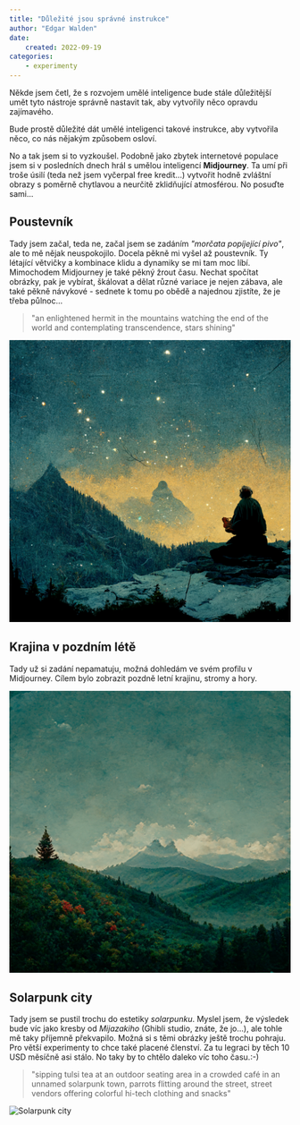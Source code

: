 ```yaml
---
title: "Důležité jsou správné instrukce"
author: "Edgar Walden"
date:
    created: 2022-09-19
categories:
    - experimenty 
---
```


Někde jsem četl, že s rozvojem umělé inteligence bude stále důležitější umět tyto nástroje správně nastavit tak, aby vytvořily něco opravdu zajímavého. <!-- more -->

Bude prostě důležité dát umělé inteligenci takové instrukce, aby vytvořila něco, co nás nějakým způsobem osloví. 

No a tak jsem si to vyzkoušel. Podobně jako zbytek internetové populace jsem si v posledních dnech hrál s umělou inteligencí **Midjourney**. Ta umí při troše úsilí (teda než jsem vyčerpal free kredit...) vytvořit hodně zvláštní obrazy s poměrně chytlavou a neurčitě zklidňující atmosférou. No posuďte sami...

## Poustevník

Tady jsem začal, teda ne, začal jsem se zadáním *"morčata popíjející pivo"*, ale to mě nějak neuspokojilo. Docela pěkně mi vyšel až poustevník. Ty létající větvičky a kombinace klidu a dynamiky se mi tam moc líbí. Mimochodem Midjourney je také pěkný žrout času. Nechat spočítat obrázky, pak je vybírat, škálovat a dělat různé variace je nejen zábava, ale také pěkně návykové - sednete k tomu po obědě a najednou zjistíte, že je třeba půlnoc... 

> "an enlightened hermit in the mountains watching the end of the world and contemplating transcendence, stars shining"

![hermit](../img/hermit.png)

## Krajina v pozdním létě 

Tady už si zadání nepamatuju, možná dohledám ve svém profilu v Midjourney. Cílem bylo zobrazit pozdně letní krajinu, stromy a hory. 

![Late summer](../img/late_summer_2.png)

## Solarpunk city 

Tady jsem se pustil trochu do estetiky *solarpunku*. Myslel jsem, že výsledek bude víc jako kresby od *Mijazakiho* (Ghibli studio, znáte, že jo...), ale tohle mě taky příjemně překvapilo. Možná si s těmi obrázky ještě trochu pohraju. Pro větší experimenty to chce také placené členství. Za tu legraci by těch 10 USD měsíčně asi stálo. No taky by to chtělo daleko víc toho času.:-)

> "sipping tulsi tea at an outdoor seating area in a crowded café in an unnamed solarpunk town, parrots flitting around the street, street vendors offering colorful hi-tech clothing and snacks"

![Solarpunk city](../img/solarpunk1.png)
